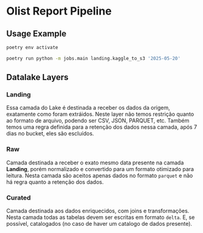 # Olist Report Pipeline

## Usage Example
```bash
poetry env activate
```

```bash
poetry run python -m jobs.main landing.kaggle_to_s3 '2025-05-20'
```


## Datalake Layers
### Landing
Essa camada do Lake é destinada a receber os dados da origem, exatamente como foram extráidos. Neste layer não temos restrição quanto ao formato de arquivo, podendo ser CSV, JSON, PARQUET, etc. 
Também temos uma regra definida para a retenção dos dados nessa camada, após 7 dias no bucket, eles são escluídos.

### Raw
Camada destinada a receber o exato mesmo data presente na camada **Landing**, porém normalizado e convertido para um formato otimizado para leitura. Nesta camada são aceitos apenas dados no formato `parquet` e não há regra quanto a retenção dos dados.

### Curated
Camada destinada aos dados enriquecidos, com joins e transformações. Nesta camada todas as tabelas devem ser escritas em formato `delta`. E, se possível, catalogados (no caso de haver um catalogo de dados presente).
